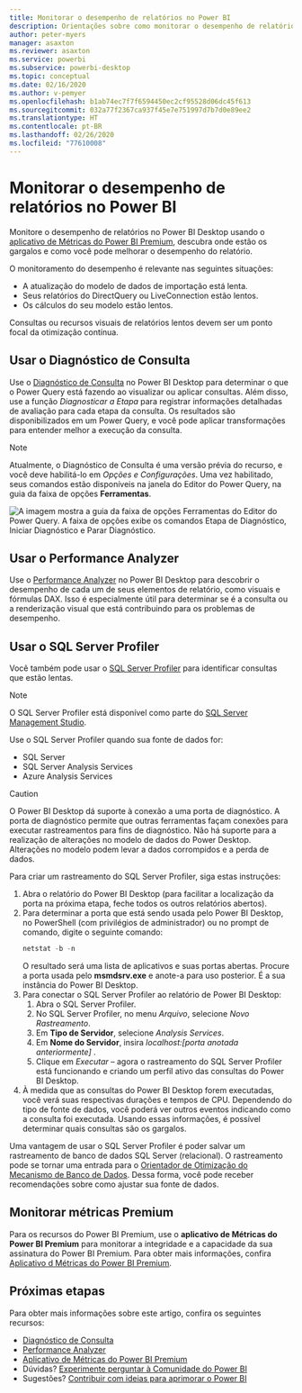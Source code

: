 ```yaml
---
title: Monitorar o desempenho de relatórios no Power BI
description: Orientações sobre como monitorar o desempenho de relatórios no Power BI.
author: peter-myers
manager: asaxton
ms.reviewer: asaxton
ms.service: powerbi
ms.subservice: powerbi-desktop
ms.topic: conceptual
ms.date: 02/16/2020
ms.author: v-pemyer
ms.openlocfilehash: b1ab74ec7f7f6594450ec2cf95528d06dc45f613
ms.sourcegitcommit: 032a77f2367ca937f45e7e751997d7b7d0e89ee2
ms.translationtype: HT
ms.contentlocale: pt-BR
ms.lasthandoff: 02/26/2020
ms.locfileid: "77610008"
---
```

# <a name="monitor-report-performance-in-power-bi"></a>Monitorar o desempenho de relatórios no Power BI

Monitore o desempenho de relatórios no Power BI Desktop usando o [aplicativo de Métricas do Power BI Premium](../service-premium-metrics-app.md), descubra onde estão os gargalos e como você pode melhorar o desempenho do relatório.

O monitoramento do desempenho é relevante nas seguintes situações:

- A atualização do modelo de dados de importação está lenta.
- Seus relatórios do DirectQuery ou LiveConnection estão lentos.
- Os cálculos do seu modelo estão lentos.

Consultas ou recursos visuais de relatórios lentos devem ser um ponto focal da otimização contínua.

## <a name="use-query-diagnostics"></a>Usar o Diagnóstico de Consulta

Use o [Diagnóstico de Consulta](/power-query/QueryDiagnostics) no Power BI Desktop para determinar o que o Power Query está fazendo ao visualizar ou aplicar consultas. Além disso, use a função _Diagnosticar a Etapa_ para registrar informações detalhadas de avaliação para cada etapa da consulta. Os resultados são disponibilizados em um Power Query, e você pode aplicar transformações para entender melhor a execução da consulta.

> [!NOTE]
> Atualmente, o Diagnóstico de Consulta é uma versão prévia do recurso, e você deve habilitá-lo em _Opções e Configurações_. Uma vez habilitado, seus comandos estão disponíveis na janela do Editor do Power Query, na guia da faixa de opções **Ferramentas**.

![A imagem mostra a guia da faixa de opções Ferramentas do Editor do Power Query. A faixa de opções exibe os comandos Etapa de Diagnóstico, Iniciar Diagnóstico e Parar Diagnóstico.](media/monitor-report-performance/power-query-diagnotics.png)

## <a name="use-performance-analyzer"></a>Usar o Performance Analyzer

Use o [Performance Analyzer](../desktop-performance-analyzer.md) no Power BI Desktop para descobrir o desempenho de cada um de seus elementos de relatório, como visuais e fórmulas DAX. Isso é especialmente útil para determinar se é a consulta ou a renderização visual que está contribuindo para os problemas de desempenho.

## <a name="use-sql-server-profiler"></a>Usar o SQL Server Profiler

Você também pode usar o [SQL Server Profiler](/sql/tools/sql-server-profiler/sql-server-profiler) para identificar consultas que estão lentas.

> [!NOTE]
> O SQL Server Profiler está disponível como parte do [SQL Server Management Studio](/sql/ssms/download-sql-server-management-studio-ssms).

Use o SQL Server Profiler quando sua fonte de dados for:

- SQL Server
- SQL Server Analysis Services
- Azure Analysis Services

> [!CAUTION]
> O Power BI Desktop dá suporte à conexão a uma porta de diagnóstico. A porta de diagnóstico permite que outras ferramentas façam conexões para executar rastreamentos para fins de diagnóstico. Não há suporte para a realização de alterações no modelo de dados do Power Desktop. Alterações no modelo podem levar a dados corrompidos e a perda de dados.

Para criar um rastreamento do SQL Server Profiler, siga estas instruções:

1. Abra o relatório do Power BI Desktop (para facilitar a localização da porta na próxima etapa, feche todos os outros relatórios abertos).
1. Para determinar a porta que está sendo usada pelo Power BI Desktop, no PowerShell (com privilégios de administrador) ou no prompt de comando, digite o seguinte comando:
    ```powershell
    netstat -b -n
    ```
    O resultado será uma lista de aplicativos e suas portas abertas. Procure a porta usada pelo **msmdsrv.exe** e anote-a para uso posterior. É a sua instância do Power BI Desktop.
1. Para conectar o SQL Server Profiler ao relatório de Power BI Desktop:
    1. Abra o SQL Server Profiler.
    1. No SQL Server Profiler, no menu _Arquivo_, selecione _Novo Rastreamento_.
    1. Em **Tipo de Servidor**, selecione _Analysis Services_.
    1. Em **Nome do Servidor**, insira _localhost:[porta anotada anteriormente]_ .
    1. Clique em _Executar_ – agora o rastreamento do SQL Server Profiler está funcionando e criando um perfil ativo das consultas do Power BI Desktop.
1. À medida que as consultas do Power BI Desktop forem executadas, você verá suas respectivas durações e tempos de CPU. Dependendo do tipo de fonte de dados, você poderá ver outros eventos indicando como a consulta foi executada. Usando essas informações, é possível determinar quais consultas são os gargalos.

Uma vantagem de usar o SQL Server Profiler é poder salvar um rastreamento de banco de dados SQL Server (relacional). O rastreamento pode se tornar uma entrada para o [Orientador de Otimização do Mecanismo de Banco de Dados](/sql/relational-databases/performance/start-and-use-the-database-engine-tuning-advisor). Dessa forma, você pode receber recomendações sobre como ajustar sua fonte de dados.

## <a name="monitor-premium-metrics"></a>Monitorar métricas Premium

Para os recursos do Power BI Premium, use o **aplicativo de Métricas do Power BI Premium** para monitorar a integridade e a capacidade da sua assinatura do Power BI Premium. Para obter mais informações, confira [Aplicativo d Métricas do Power BI Premium](../service-premium-metrics-app.md).

## <a name="next-steps"></a>Próximas etapas

Para obter mais informações sobre este artigo, confira os seguintes recursos:

- [Diagnóstico de Consulta](/power-query/QueryDiagnostics)
- [Performance Analyzer](../desktop-performance-analyzer.md)
- [Aplicativo de Métricas do Power BI Premium](../service-premium-metrics-app.md)
- Dúvidas? [Experimente perguntar à Comunidade do Power BI](https://community.powerbi.com/)
- Sugestões? [Contribuir com ideias para aprimorar o Power BI](https://ideas.powerbi.com/)
